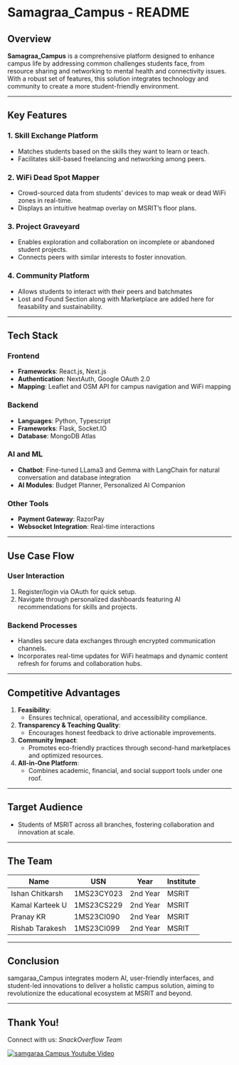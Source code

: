 # Samagraa_Campus  - README

## Overview

**Samagraa_Campus** is a comprehensive platform designed to enhance campus life by addressing common challenges students face, from resource sharing and networking to mental health and connectivity issues. With a robust set of features, this solution integrates technology and community to create a more student-friendly environment.

---

## Key Features

### 1. **Skill Exchange Platform**
- Matches students based on the skills they want to learn or teach.
- Facilitates skill-based freelancing and networking among peers.

### 2. **WiFi Dead Spot Mapper**
- Crowd-sourced data from students’ devices to map weak or dead WiFi zones in real-time.
- Displays an intuitive heatmap overlay on MSRIT’s floor plans.

### 3. **Project Graveyard**
- Enables exploration and collaboration on incomplete or abandoned student projects.
- Connects peers with similar interests to foster innovation.

### 4. **Community Platform**
- Allows students to interact with their peers and batchmates
- Lost and Found Section along with Marketplace are added here for feasability and sustainability. 

---

## Tech Stack

### Frontend
- **Frameworks**: React.js, Next.js
- **Authentication**: NextAuth, Google OAuth 2.0
- **Mapping**: Leaflet and OSM API for campus navigation and WiFi mapping

### Backend
- **Languages**: Python, Typescript
- **Frameworks**: Flask, Socket.IO
- **Database**: MongoDB Atlas 

### AI and ML
- **Chatbot**: Fine-tuned LLama3 and Gemma with LangChain for natural conversation and database integration
- **AI Modules**: Budget Planner, Personalized AI Companion

### Other Tools
- **Payment Gateway**: RazorPay
- **Websocket Integration**: Real-time interactions

---

## Use Case Flow

### User Interaction
1. Register/login via OAuth for quick setup.
2. Navigate through personalized dashboards featuring AI recommendations for skills and projects.

### Backend Processes
- Handles secure data exchanges through encrypted communication channels.
- Incorporates real-time updates for WiFi heatmaps and dynamic content refresh for forums and collaboration hubs.

---

## Competitive Advantages
1. **Feasibility**:
   - Ensures technical, operational, and accessibility compliance.
2. **Transparency & Teaching Quality**:
   - Encourages honest feedback to drive actionable improvements.
3. **Community Impact**:
   - Promotes eco-friendly practices through second-hand marketplaces and optimized resources.
4. **All-in-One Platform**:
   - Combines academic, financial, and social support tools under one roof.

---

## Target Audience
- Students of MSRIT across all branches, fostering collaboration and innovation at scale.

---

## The Team
| Name           | USN           | Year         | Institute  |
|----------------|----------------|--------------|------------|
| Ishan Chitkarsh | 1MS23CY023        | 2nd Year     | MSRIT      |
| Kamal Karteek U | 1MS23CS229       | 2nd Year     | MSRIT      |
| Pranay KR      | 1MS23CI090        | 2nd Year     | MSRIT      |
| Rishab Tarakesh | 1MS23CI099       | 2nd Year     | MSRIT      |

---

## Conclusion
samgaraa_Campus  integrates modern AI, user-friendly interfaces, and student-led innovations to deliver a holistic campus solution, aiming to revolutionize the educational ecosystem at MSRIT and beyond.

--- 

## Thank You!
Connect with us: *SnackOverflow Team*


[![samgaraa Campus Youtube Video](https://img.youtube.com/vi/zCixXYvWRtk/0.jpg)](https://www.youtube.com/watch?v=zCixXYvWRtk)
